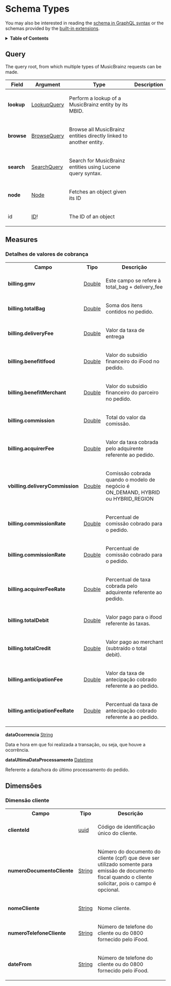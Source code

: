 # Schema Types

You may also be interested in reading the [schema in GraphQL syntax](schema.md)
or the schemas provided by the [built-in extensions](extensions).

<!-- START graphql-markdown -->

<details>
  <summary><strong>Table of Contents</strong></summary>

  * [Query](#query)
  * [Objects](#objects)
    * [Alias](#alias)
    * [Area](#area)
    * [AreaConnection](#areaconnection)
    * [AreaEdge](#areaedge)
    * [Artist](#artist)
    * [ArtistConnection](#artistconnection)
    * [ArtistCredit](#artistcredit)
    * [ArtistEdge](#artistedge)
    * [BrowseQuery](#browsequery)
    * [Collection](#collection)
    * [CollectionConnection](#collectionconnection)
    * [CollectionEdge](#collectionedge)
    * [Coordinates](#coordinates)
    * [Disc](#disc)
    * [Event](#event)
    * [EventConnection](#eventconnection)
    * [EventEdge](#eventedge)
    * [Instrument](#instrument)
    * [InstrumentConnection](#instrumentconnection)
    * [InstrumentEdge](#instrumentedge)
    * [Label](#label)
    * [LabelConnection](#labelconnection)
    * [LabelEdge](#labeledge)
    * [LifeSpan](#lifespan)
    * [LookupQuery](#lookupquery)
    * [Medium](#medium)
    * [PageInfo](#pageinfo)
    * [Place](#place)
    * [PlaceConnection](#placeconnection)
    * [PlaceEdge](#placeedge)
    * [Rating](#rating)
    * [Recording](#recording)
    * [RecordingConnection](#recordingconnection)
    * [RecordingEdge](#recordingedge)
    * [Relationship](#relationship)
    * [RelationshipConnection](#relationshipconnection)
    * [RelationshipEdge](#relationshipedge)
    * [Relationships](#relationships)
    * [Release](#release)
    * [ReleaseConnection](#releaseconnection)
    * [ReleaseEdge](#releaseedge)
    * [ReleaseEvent](#releaseevent)
    * [ReleaseGroup](#releasegroup)
    * [ReleaseGroupConnection](#releasegroupconnection)
    * [ReleaseGroupEdge](#releasegroupedge)
    * [SearchQuery](#searchquery)
    * [Series](#series)
    * [SeriesConnection](#seriesconnection)
    * [SeriesEdge](#seriesedge)
    * [Tag](#tag)
    * [TagConnection](#tagconnection)
    * [TagEdge](#tagedge)
    * [Track](#track)
    * [URL](#url)
    * [Work](#work)
    * [WorkConnection](#workconnection)
    * [WorkEdge](#workedge)
  * [Enums](#enums)
    * [ReleaseGroupType](#releasegrouptype)
    * [ReleaseStatus](#releasestatus)
  * [Scalars](#scalars)
    * [ASIN](#asin)
    * [Boolean](#boolean)
    * [Date](#date)
    * [Degrees](#degrees)
    * [DiscID](#discid)
    * [Duration](#duration)
    * [Float](#float)
    * [ID](#id)
    * [IPI](#ipi)
    * [ISNI](#isni)
    * [ISRC](#isrc)
    * [ISWC](#iswc)
    * [Int](#int)
    * [Locale](#locale)
    * [MBID](#mbid)
    * [String](#string)
    * [Time](#time)
    * [URLString](#urlstring)
  * [Interfaces](#interfaces)
    * [Entity](#entity)
    * [Node](#node)

</details>

## Query
The query root, from which multiple types of MusicBrainz
requests can be made.

<table>
<thead>
<tr>
<th valign="center">Field</th>
<th valign="center">Argument</th>
<th valign="center">Type</th>
<th valign="center">Description</th>
</tr>
</thead>
<tbody>
<tr>
<td  valign="center"><strong>lookup</strong></td>
<td valign="center"><a href="#lookupquery">LookupQuery</a></td>
<td>

Perform a lookup of a MusicBrainz entity by its MBID.

</td>
</tr>
<tr>
<td  valign="center"><strong>browse</strong></td>
<td valign="center"><a href="#browsequery">BrowseQuery</a></td>
<td>

Browse all MusicBrainz entities directly linked to another entity.

</td>
</tr>
<tr>
<td  valign="center"><strong>search</strong></td>
<td valign="center"><a href="#searchquery">SearchQuery</a></td>
<td>

Search for MusicBrainz entities using Lucene query syntax.

</td>
</tr>
<tr>
<td  valign="center"><strong>node</strong></td>
<td valign="center"><a href="#node">Node</a></td>
<td>

Fetches an object given its ID

</td>
</tr>
<tr>
<td  valign="center" valign="center">id</td>
<td valign="center"><a href="#id">ID</a>!</td>
<td>

The ID of an object

</td>
</tr>
</tbody>
</table>

## Measures

### Detalhes de valores de cobrança

<table>
<tbody>
<tr>
<th valign="center">Campo</th>
<th valign="center">Tipo</th>
<th valign="center">Descrição</th>
</tr>
<tr>
<td valign="center"><strong>billing.gmv</strong></td>
<td valign="center"><a href="#Double">Double</a></td>
<td>

Este campo se refere à total_bag + delivery_fee

</td>
</tr>
<tr>
<td valign="center"><strong>billing.totalBag</strong></td>
<td valign="center"><a href="#Double">Double</a></td>
<td>

Soma dos itens contidos no pedido.

</td>
</tr>
<tr>
<td valign="center"><strong>billing.deliveryFee</strong></td>
<td valign="center"><a href="#Double">Double</a></td>
<td>

Valor da taxa de entrega

</td>
</tr>
<tr>
<td valign="center"><strong>billing.benefitIfood</strong></td>
<td valign="center"><a href="#Double">Double</a></td>
<td>

Valor do subsídio financeiro do iFood no pedido.

</td>
</tr>
<tr>
<td valign="center"><strong>billing.benefitMerchant</strong></td>
<td valign="center"><a href="#Double">Double</a></td>
<td>

Valor do subsídio financeiro do parceiro no pedido.

</td>
</tr>
<tr>
<td valign="center"><strong>billing.commission</strong></td>
<td valign="center"><a href="#Double">Double</a></td>
<td>

Total do valor da comissão.

</td>
</tr>
<tr>
<td valign="center"><strong>billing.acquirerFee</strong></td>
<td valign="center"><a href="#Double">Double</a></td>
<td>

Valor da taxa cobrada pelo adquirente referente ao pedido.

</td>
</tr>
<tr>
<td valign="center"><strong>vbilling.deliveryCommission</strong></td>
<td valign="center"><a href="#Double">Double</a></td>
<td>

Comissão cobrada quando o modelo de negócio é ON_DEMAND, HYBRID ou HYBRID_REGION

</td>
</tr>
<tr>
<td valign="center"><strong>billing.commissionRate</strong></td>
<td valign="center"><a href="#Double">Double</a></td>
<td>

Percentual de comissão cobrado para o pedido.

</td>
</tr>
<tr>
<td valign="center"><strong>billing.commissionRate</strong></td>
<td valign="center"><a href="#Double">Double</a></td>
<td>

Percentual de comissão cobrado para o pedido.

</td>
</tr>
<tr>
<td valign="center"><strong>billing.acquirerFeeRate</strong></td>
<td valign="center"><a href="#Double">Double</a></td>
<td>

Percentual de taxa cobrada pelo adquirente referente ao pedido.

</td>
</tr>
<tr>
<td valign="center"><strong>billing.totalDebit</strong></td>
<td valign="center"><a href="#Double">Double</a></td>
<td>

Valor pago para o ifood referente às taxas.

</td>
</tr>
<tr>
<td valign="center"><strong>billing.totalCredit</strong></td>
<td valign="center"><a href="#Double">Double</a></td>
<td>

Valor pago ao merchant (subtraído o total debit).

</td>
</tr>
<tr>
<td valign="center"><strong>billing.anticipationFee</strong></td>
<td valign="center"><a href="#Double">Double</a></td>
<td>

Valor da taxa de antecipação cobrado referente a ao pedido.

</td>
</tr>
<tr>
<td valign="center"><strong>billing.anticipationFeeRate</strong></td>
<td valign="center"><a href="#Double">Double</a></td>
<td>

Percentual da taxa de antecipação cobrado referente a ao pedido.

</td>
</tr>
</tbody>
</table>

</td>
</tr>
<tr>
<td  valign="center"><strong>dataOcorrencia</strong></td>
<td valign="center"><a href="#String">String</a></td>
<td>

Data e hora em que foi realizada a transação, ou seja, que houve a ocorrência.

</td>
</tr>
<tr>
<td  valign="center"><strong>dataUltimaDataProcessamento</strong></td>
<td valign="center"><a href="Datetime">Datetime</a></td>
<td>

Referente a data/hora do último processamento do pedido.

## Dimensões

### Dimensão cliente 

<table>
<tbody>
<tr>
<th valign="center">Campo</th>
<th valign="center">Tipo</th>
<th valign="center">Descrição</th>
</tr>
<tr>
<td valign="center"><strong>clienteId</strong></td>
<td valign="center"><a href="#uuid">uuid</a></td>
<td>

Código de identificação único do cliente.

</td>
</tr>
<tr>
<td valign="center"><strong>numeroDocumentoCliente</strong></td>
<td valign="center"><a href="#String">String</a></td>
<td>

Número do documento do cliente (cpf) que deve ser utilizado somente para emissão de documento fiscal quando o cliente solicitar,
pois o campo é opcional.

</td>
</tr>
<tr>
<td valign="center"><strong>nomeCliente</strong></td>
<td valign="center"><a href="#String">String</a></td>
<td>

Nome cliente.

</td>
</tr>
<tr>
<td valign="center"><strong>numeroTelefoneCliente</strong></td>
<td valign="center"><a href="#String">String</a></td>
<td>

Número de telefone do cliente ou do 0800 fornecido pelo iFood.

</td>
</tr>
<tr>
<td valign="center"><strong>dateFrom</strong></td>
<td valign="center"><a href="#String">String</a></td>
<td>

Número de telefone do cliente ou do 0800 fornecido pelo iFood.



<!-- END graphql-markdown -->
